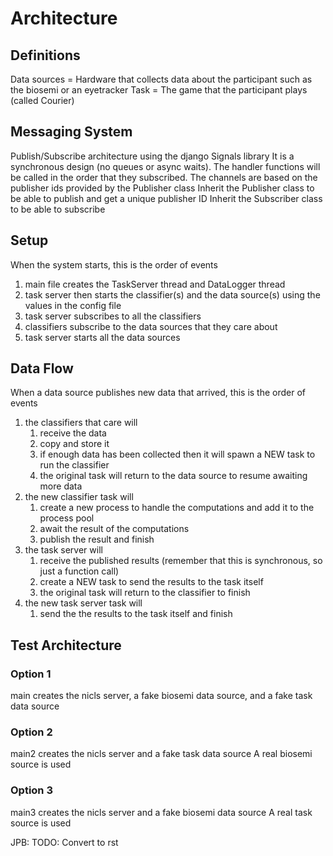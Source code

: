 # Architecture
## Definitions
Data sources = Hardware that collects data about the participant such as the biosemi or an eyetracker
Task = The game that the participant plays (called Courier)

## Messaging System
Publish/Subscribe architecture using the django Signals library
It is a synchronous design (no queues or async waits). 
The handler functions will be called in the order that they subscribed.
The channels are based on the publisher ids provided by the Publisher class
Inherit the Publisher class to be able to publish and get a unique publisher ID
Inherit the Subscriber class to be able to subscribe

## Setup
When the system starts, this is the order of events
1. main file creates the TaskServer thread and DataLogger thread
1. task server then starts the classifier(s) and the data source(s) using the values in the config file
1. task server subscribes to all the classifiers
1. classifiers subscribe to the data sources that they care about
1. task server starts all the data sources

## Data Flow
When a data source publishes new data that arrived, this is the order of events
1. the classifiers that care will 
	1. receive the data
	1. copy and store it
	1. if enough data has been collected then it will spawn a NEW task to run the classifier
	1. the original task will return to the data source to resume awaiting more data
1. the new classifier task will
	1. create a new process to handle the computations and add it to the process pool
	1. await the result of the computations
	1. publish the result and finish
1. the task server will 
	1. receive the published results (remember that this is synchronous, so just a function call)
	1. create a NEW task to send the results to the task itself
	1. the original task will return to the classifier to finish
1. the new task server task will
	1. send the the results to the task itself and finish

## Test Architecture
### Option 1
main creates the nicls server, a fake biosemi data source, and a fake task data source
### Option 2
main2 creates the nicls server and a fake task data source
A real biosemi source is used
### Option 3
main3 creates the nicls server and a fake biosemi data source
A real task source is used

JPB: TODO: Convert to rst

